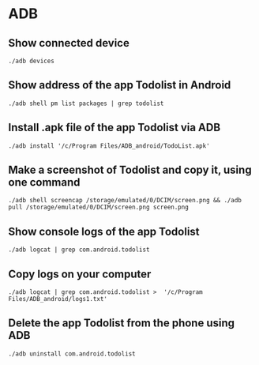 # ADB

## Show connected device

`./adb devices`

## Show address of the app Todolist in Android

`./adb shell pm list packages | grep todolist`

## Install .apk file of the app Todolist via ADB

`./adb install '/c/Program Files/ADB_android/TodoList.apk'`

## Make a screenshot of Todolist and copy it, using one command

`./adb shell screencap /storage/emulated/0/DCIM/screen.png && ./adb pull /storage/emulated/0/DCIM/screen.png screen.png`

## Show console logs of the app Todolist

`./adb logcat | grep com.android.todolist`

## Copy logs on your computer

`./adb logcat | grep com.android.todolist >  '/c/Program Files/ADB_android/logs1.txt'`

## Delete the app Todolist from the phone using ADB

`./adb uninstall com.android.todolist`
